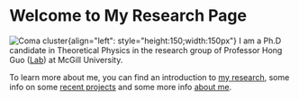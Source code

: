 # Welcome to My Research Page


![Coma cluster](./media/profile_picture.jpg "BSc Graduation Picture"){align="left": style="height:150;width:150px"}
I am a Ph.D candidate in Theoretical Physics in the research group of Professor Hong Guo ([Lab](https://www.physics.mcgill.ca/~guo/)) at McGill University.


To learn more about me, you can find an introduction to [my research](./reasearch/research_index.md), some info on some [recent projects](./projects/project_index.md) and some more info [about me](./about/about.md).